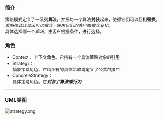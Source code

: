 ### 简介  
策略模式定义了一系列**算法**，并把每一个算法**封装**起来，使得它们可以互相**替换**。*策略模式让算法可以独立于使用它们的客户而独立变化*。  
具体选择哪一个*算法*，由客户根据条件，进行选择。  

### 角色  

* Context：
上下文角色。它持有一个具体策略对象的引用  
* Strategy：  
抽象策略角色。它给所有的具体策略类定义了公共的接口
* ConcreteStrategy：  
具体策略角色。它***封装了算法或行为***  

---

### UML类图  

![strategy.png](http://timd.cn/content/images/pictures/strategy.png)  

